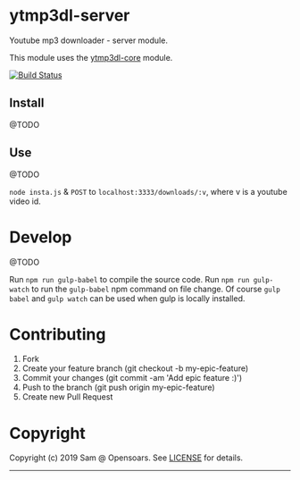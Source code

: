 # ytmp3dl-server

Youtube mp3 downloader - server module.

This module uses the [ytmp3dl-core](https://github.com/opensoars/ytmp3dl-core) module.

[![Build Status](https://travis-ci.org/opensoars/ytmp3dl-server.svg?branch=master)](https://travis-ci.org/opensoars/ytmp3dl-server)

## Install

@TODO

## Use

@TODO

`node insta.js` & `POST` to `localhost:3333/downloads/:v`, where v is a youtube video id.

# Develop

@TODO

Run `npm run gulp-babel` to compile the source code. Run `npm run gulp-watch` to run the `gulp-babel` npm command on file change. Of course `gulp babel` and `gulp watch` can be used when gulp is locally installed.


# Contributing

1. Fork
2. Create your feature branch (git checkout -b my-epic-feature)
3. Commit your changes (git commit -am 'Add epic feature :)')
4. Push to the branch (git push origin my-epic-feature)
5. Create new Pull Request


# Copyright

Copyright (c) 2019 Sam @ Opensoars. See [LICENSE](https://github.com/opensoars/ezreq/blob/master/LICENSE) for details.

<!---
[![Build Status](https://travis-ci.org/opensoars/ytmp3dl-server.svg)](https://travis-ci.org/opensoars/ytmp3dl-server)
[![Coverage Status](https://coveralls.io/repos/opensoars/ytmp3dl-server/badge.svg?branch=master&service=github)](https://coveralls.io/github/opensoars/ytmp3dl-server?branch=master)
[![Inline docs](http://inch-ci.org/github/opensoars/ytmp3dl-server.svg?branch=master)](http://inch-ci.org/github/opensoars/ytmp3dl-server)
[![Codacy Badge](https://api.codacy.com/project/badge/f3e64501763645b9aa483bf83a4dd1d5)](https://www.codacy.com/app/sam_1700/ytmp3dl-server)
[![Code Climate](https://codeclimate.com/github/opensoars/ytmp3dl-server/badges/gpa.svg)](https://codeclimate.com/github/opensoars/ytmp3dl-server)
-->
---

